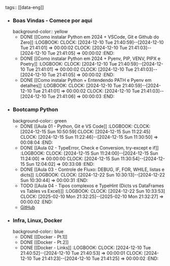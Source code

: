 tags:: [[data-eng]]

- ### Boas Vindas - Comece por aqui
  background-color:: yellow
	- DONE [[Como instalar Python em 2024 + VSCode, Git e Github do Zero]]
	  :LOGBOOK:
	  CLOCK: [2024-12-10 Tue 21:40:59]--[2024-12-10 Tue 21:41:01] =>  00:00:02
	  CLOCK: [2024-12-10 Tue 21:41:03]--[2024-12-10 Tue 21:41:05] =>  00:00:02
	  :END:
	- DONE [[Como instalar Python em 2024 + Pyenv, PIP, VENV, PIPX e Poetry]]
	  :LOGBOOK:
	  CLOCK: [2024-12-10 Tue 21:40:59]--[2024-12-10 Tue 21:41:01] =>  00:00:02
	  CLOCK: [2024-12-10 Tue 21:41:03]--[2024-12-10 Tue 21:41:05] =>  00:00:02
	  :END:
	- DONE [[Como instalar Python + Entendendo PATH e Pyenv em detalhes]]
	  :LOGBOOK:
	  CLOCK: [2024-12-10 Tue 21:40:59]--[2024-12-10 Tue 21:41:01] =>  00:00:02
	  CLOCK: [2024-12-10 Tue 21:41:03]--[2024-12-10 Tue 21:41:06] =>  00:00:03
	  :END:
- ### Bootcamp Python
  background-color:: green
	- DONE [[Aula 01 - Python, Git e VS Code]]
	  :LOGBOOK:
	  CLOCK: [2024-12-15 Sun 10:50:59]
	  CLOCK: [2024-12-15 Sun 11:22:45]
	  CLOCK: [2024-12-15 Sun 11:22:46]--[2024-12-15 Sun 11:30:50] =>  00:08:04
	  :END:
	- DONE [[Aula 02 - TypeError, Check e Conversion, try-except e if]]
	  :LOGBOOK:
	  CLOCK: [2024-12-15 Sun 11:24:00]--[2024-12-15 Sun 11:24:00] =>  00:00:00
	  CLOCK: [2024-12-15 Sun 11:30:54]--[2024-12-15 Sun 12:04:02] =>  00:33:08
	  :END:
	- DONE [[Aula 03 - Controle de Fluxo: DEBUG, IF, FOR, WHILE, listas e dicts]]
	  :LOGBOOK:
	  CLOCK: [2024-12-22 Sun 10:30:13]--[2024-12-22 Sun 10:30:44] =>  00:00:31
	  :END:
	- TODO [[Aula 04 - Tipos complexos e TypeHint (Dicts vs DataFrames vs Tables vs Excel)]]
	  :LOGBOOK:
	  CLOCK: [2024-12-22 Sun 10:33:53]
	  CLOCK: [2025-02-10 Mon 21:32:25]--[2025-02-10 Mon 21:32:27] =>  00:00:02
	  :END:
	- [GitHub](https://github.com/lvgalvao/data-engineering-roadmap/tree/main/Bootcamp%20-%20Python%20para%20dados)
- ### Infra, Linux, Docker
  background-color:: blue
	- DONE [[Docker - Pt.1]]
	- DONE [[Docker -  Pt.2]]
	- DONE [[Docker - Links]]
	  :LOGBOOK:
	  CLOCK: [2024-12-10 Tue 21:40:52]--[2024-12-10 Tue 21:40:53] =>  00:00:01
	  CLOCK: [2024-12-10 Tue 21:41:23]--[2024-12-10 Tue 21:41:25] =>  00:00:02
	  :END: